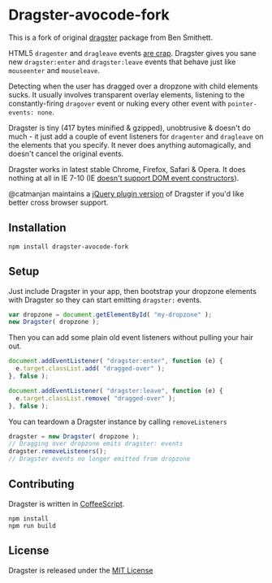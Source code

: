 # Dragster-avocode-fork

This is a fork of original [dragster](https://github.com/bensmithett/dragster) package from Ben Smithett.

HTML5 `dragenter` and `dragleave` events [are crap](http://www.quirksmode.org/blog/archives/2009/09/the_html5_drag.html). Dragster gives you sane new `dragster:enter` and `dragster:leave` events that behave just like `mouseenter` and `mouseleave`.

Detecting when the user has dragged over a dropzone with child elements sucks. It usually involves transparent overlay elements, listening to the constantly-firing `dragover` event or nuking every other event with `pointer-events: none`.

Dragster is tiny (417 bytes minified & gzipped), unobtrusive & doesn't do much - it just add a couple of event listeners for `dragenter` and `dragleave` on the elements that you specify. It never does anything automagically, and doesn't cancel the original events.

Dragster works in latest stable Chrome, Firefox, Safari & Opera. It does nothing at all in IE 7-10 (IE [doesn't support DOM event constructors](http://www.2ality.com/2013/06/triggering-events.html)).

@catmanjan maintains a [jQuery plugin version](https://github.com/catmanjan/jquery-dragster) of Dragster if you'd like better cross browser support.

## Installation

`npm install dragster-avocode-fork`

## Setup

Just include Dragster in your app, then bootstrap your dropzone elements with Dragster so they can start emitting `dragster:` events.

```javascript
var dropzone = document.getElementById( "my-dropzone" );
new Dragster( dropzone );
```

Then you can add some plain old event listeners without pulling your hair out.

```javascript
document.addEventListener( "dragster:enter", function (e) {
  e.target.classList.add( "dragged-over" );
}, false );

document.addEventListener( "dragster:leave", function (e) {
  e.target.classList.remove( "dragged-over" );
}, false );
```

You can teardown a Dragster instance by calling `removeListeners`

```javascript
dragster = new Dragster( dropzone );
// Dragging over dropzone emits dragster: events
dragster.removeListeners();
// Dragster events no longer emitted from dropzone
```

## Contributing
Dragster is written in [CoffeeScript](http://coffeescript.org/).

```
npm install
npm run build
```

## License
Dragster is released under the [MIT License](http://ben.mit-license.org/)
